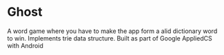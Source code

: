 # Ghost

A word game where you have to make the app form a alid dictionary word to win. Implements trie data structure. Built as part of Google AppliedCS with Android
